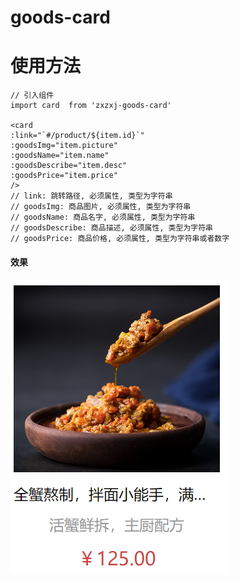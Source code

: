# goods-card
# 使用方法

```vue
// 引入组件
import card  from 'zxzxj-goods-card'

<card
:link="`#/product/${item.id}`"
:goodsImg="item.picture"
:goodsName="item.name"
:goodsDescribe="item.desc"
:goodsPrice="item.price"
/>
// link: 跳转路径, 必须属性, 类型为字符串
// goodsImg: 商品图片, 必须属性, 类型为字符串
// goodsName: 商品名字, 必须属性, 类型为字符串
// goodsDescribe: 商品描述, 必须属性, 类型为字符串
// goodsPrice: 商品价格, 必须属性, 类型为字符串或者数字
```

#### 效果

![](Snipaste_2022-09-14_18-59-14.png)
